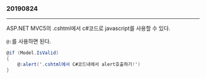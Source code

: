 ### 20190824
---

ASP.NET MVC5의 .cshtml에서 c#코드로 javascript를 사용할 수 있다.

`@:`를 사용하면 된다.

```csharp
@if (Model.IsValid)
{
    @:alert('.cshtml에서 C#코드내에서 alert호출하기!')
}
```